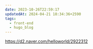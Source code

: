 ```yaml
---
date: 2023-10-26T22:59:17
updatedAt: 2024-04-21 18:34:36+2590
tags:
  - front-end
  - hugo_blog
---
```

https://d2.naver.com/helloworld/2922312